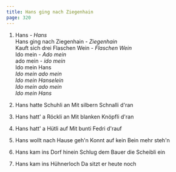 ```yaml
---
title: Hans ging nach Ziegenhain
page: 320
---  
```


1. Hans - _Hans_   
Hans ging nach Ziegenhain - _Ziegenhain_  
Kauft sich drei Flaschen Wein - _Flaschen Wein_   
Ido mein - _Ado mein_  
ado mein - _ido mein_  
Ido mein Hans  
_Ido mein ado mein   
Ido mein Hanselein   
Ido mein ado mein   
Ido mein Hans_   

2. Hans hatte Schuhli an Mit silbern Schnalli d'ran   

3. Hans hatt' a Röckli an Mit blanken Knöpfli d'ran   

4. Hans hatt' a Hütli auf Mit bunti Fedri d'rauf   

5. Hans wollt nach Hause geh'n Konnt auf kein Bein mehr steh'n   

6. Hans kam ins Dorf hinein Schlug dem Bauer die Scheibli ein   

7. Hans kam ins Hühnerloch Da sitzt er heute noch   